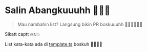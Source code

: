 # Salin Abangkuuuhh 🫡🔥🔝

> Mau nambahin list? Langsung bikin PR boskuuuhh 🤙🏻🤙🏻🤙🏻

Sikatt captt 🔥🔝💥

List kata-kata ada di [template.ts](./src/lib/template.ts) boskuh 🤙🏻🤙🏻
